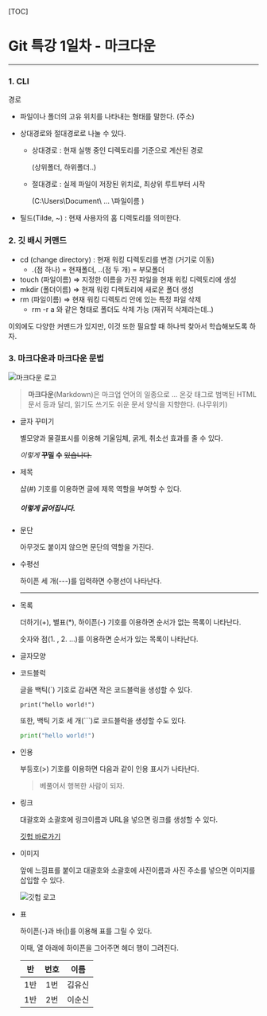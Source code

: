 [TOC]



# Git 특강 1일차 - 마크다운

---

### 1. CLI

경로

- 파일이나 폴더의 고유 위치를 나타내는 형태를 말한다. (주소)

- 상대경로와 절대경로로 나눌 수 있다.

  - 상대경로 : 현재 실행 중인 디렉토리를 기준으로 계산된 경로

    (상위폴더, 하위폴더..)

  - 절대경로 : 실제 파일이 저장된 위치로, 최상위 루트부터 시작

    (C:\\Users\\Document\ ... \파일이름 )

- 틸드(Tilde, ~) : 현재 사용자의 홈 디렉토리를 의미한다.



### 2. 깃 배시 커맨드

- cd (change directory) : 현재 워킹 디렉토리를 변경 (거기로 이동)
  - .(점 하나) = 현재폴더, ..(점 두 개) = 부모폴더
- touch (파일이름)  =>  지정한 이름을 가진 파일을 현재 워킹 디렉토리에 생성
- mkdir (폴더이름)  => 현재 워킹 디렉토리에 새로운 폴더 생성
- rm (파일이름)  => 현재 워킹 디렉토리 안에 있는 특정 파일 삭제
  - rm -r a 와 같은 형태로 폴더도 삭제 가능 (재귀적 삭제라는데..)

이외에도 다양한 커맨드가 있지만, 이것 또한 필요할 때 하나씩 찾아서 학습해보도록 하자.



### 3. 마크다운과 마크다운 문법

![마크다운 로고](https://upload.wikimedia.org/wikipedia/commons/thumb/4/48/Markdown-mark.svg/300px-Markdown-mark.svg.png)


>  **마크다운**(Markdown)은 마크업 언어의 일종으로 ... 온갖 태그로 범벅된 HTML 문서 등과 달리, 읽기도 쓰기도 쉬운 문서 양식을 지향한다. (나무위키)

- 글자 꾸미기

  별모양과 물결표시를 이용해 기울임체, 굵게, 취소선 효과를 줄 수 있다.

  *이렇게* **꾸밀 수** ~~있습니다.~~

- 제목

  샵(#) 기호를 이용하면 글에 제목 역할을 부여할 수 있다.

  ##### 이렇게 굵어집니다.

- 문단

  아무것도 붙이지 않으면 문단의 역할을 가진다.

- 수평선

  하이픈 세 개(---)를 입력하면 수평선이 나타난다.

  ---

- 목록

  더하기(+), 별표(*), 하이픈(-) 기호를 이용하면 순서가 없는 목록이 나타난다.

  숫자와 점(1. , 2. ...)를 이용하면 순서가 있는 목록이 나타난다.

- 글자모양

  

- 코드블럭

  글을 백틱(`) 기호로 감싸면 작은 코드블럭을 생성할 수 있다.

  `print("hello world!")`

  또한, 백틱 기호 세 개(```)로 코드블럭을 생성할 수도 있다.

  ```python
  print("hello world!")
  ```

  

- 인용

  부등호(>) 기호를 이용하면 다음과 같이 인용 표시가 나타난다.

  > 베풀어서 행복한 사람이 되자.

- 링크

  대괄호와 소괄호에 링크이름과 URL을 넣으면 링크를 생성할 수 있다.

  [깃헙 바로가기](www.github.com)

- 이미지

  앞에 느낌표를 붙이고 대괄호와 소괄호에 사진이름과 사진 주소를 넣으면 이미지를 삽입할 수 있다.

  ![깃헙 로고](https://github.githubassets.com/images/modules/logos_page/GitHub-Mark.png)

- 표

  하이픈(-)과 바(|)를 이용해 표를 그릴 수 있다.

  이때, 열 아래에 하이픈을 그어주면 헤더 행이 그려진다.

  |  반  | 번호 |  이름  |
  | :--: | :--: | :----: |
  | 1반  | 1번  | 김유신 |
  | 1반  | 2번  | 이순신 |

  
